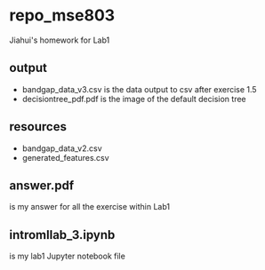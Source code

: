 # repo_mse803
Jiahui's homework for Lab1

## output

- bandgap_data_v3.csv is the data output to csv after exercise 1.5
- decisiontree_pdf.pdf is the image of the default decision tree

## resources

- bandgap_data_v2.csv
- generated_features.csv

## answer.pdf

is my answer for all the exercise within Lab1

## intromllab_3.ipynb

is my lab1 Jupyter notebook file
